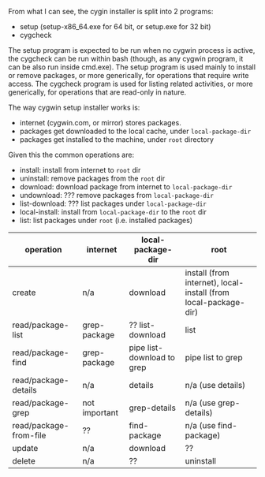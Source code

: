 From what I can see, the cygin installer is split into 2 programs:
- setup (setup-x86_64.exe for 64 bit, or setup.exe for 32 bit)
- cygcheck

The setup program is expected to be run when no cygwin process is active, the cygcheck can be run within bash (though, as any cygwin program, it can be also run inside cmd.exe).
The setup program is used mainly to install or remove packages, or more generically, for operations that require write access.
The cygcheck program is used for listing related activities, or more generically, for operations that are read-only in nature.

The way cygwin setup installer works is:
- internet (cygwin.com, or mirror) stores packages.
- packages get downloaded to the local cache, under `local-package-dir`
- packages get installed to the machine, under `root` directory

Given this the common operations are:
- install: install from internet to `root` dir
- uninstall: remove packages from the `root` dir
- download: download package from internet to `local-package-dir`
- undownload: ??? remove packages from `local-package-dir`
- list-download: ??? list packages under `local-package-dir`
- local-install: install from `local-package-dir` to the `root` dir
- list: list packages under `root` (i.e. installed packages)


| operation             | internet      | local-package-dir | root                      |
|-----------------------|---------------|-------------------|---------------------------|
| create                | n/a           | download          | install (from internet), local-install (from local-package-dir) |
| read/package-list     | grep-package  | ?? list-download  | list                      |
| read/package-find     | grep-package  | pipe list-download to grep | pipe list to grep|
| read/package-details  | n/a           | details           | n/a (use details)         |
| read/package-grep     | not important | grep-details      | n/a (use grep-details)    |
| read/package-from-file| ??            | find-package      | n/a (use find-package)    |
| update                | n/a           | download          | ??                        |
| delete                | n/a           | ??                | uninstall                 |
